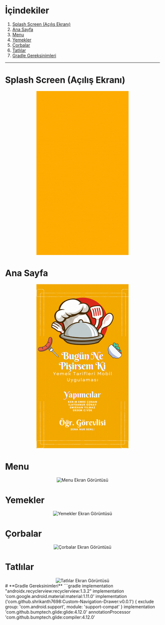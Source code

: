 # İçindekiler

1. [Splash Screen (Açılış Ekranı)](#splash-screen-a%C3%A7%C4%B1l%C4%B1%C5%9F-ekran%C4%B1)
2. [Ana Sayfa](#ana-sayfa)
3. [Menu](#menu)
4. [Yemekler](#yemekler)
5. [Çorbalar](#%C3%A7orbalar)
6. [Tatlılar](#tatl%C4%B1lar)
7. [Gradle Gereksinimleri](#gradle-gereksinimleri)

---

# **Splash Screen (Açılış Ekranı)**  
<div align="center">
    <img src="./app/src/main/res/drawable/bnpk_splash_screen_animated.gif" alt="Splash Screen Ekran Görüntüsü" width="300">
</div>

# **Ana Sayfa**  
<div align="center">
    <img src="./app/src/main/res/drawable/anasayfa_gif.gif" alt="Ana Sayfa Ekran Görüntüsü" width="300">
</div>

# **Menu**  
<div align="center">
    <img src="./app/src/main/res/drawable/Menu_Gif.gif" alt="Menu Ekran Görüntüsü" width="300">
</div>

# **Yemekler**  
<div align="center">
    <img src="./app/src/main/res/drawable/Yemekler_Gif.gif" alt="Yemekler Ekran Görüntüsü" width="300">
</div>

# **Çorbalar**  
<div align="center">
    <img src="./app/src/main/res/drawable/Corbalar_Gif.gif" alt="Çorbalar Ekran Görüntüsü" width="300">
</div>

# **Tatlılar**  
<div align="center">
    <img src="./app/src/main/res/drawable/Tatlılar_Gif.gif" alt="Tatlılar Ekran Görüntüsü" width="300">
</div>
# **Gradle Gereksinimleri**
```gradle
implementation "androidx.recyclerview:recyclerview:1.3.2"
implementation 'com.google.android.material:material:1.11.0'
implementation ('com.github.shrikanth7698:Custom-Navigation-Drawer:v0.0.1') {
    exclude group: 'com.android.support', module: 'support-compat'
}
implementation 'com.github.bumptech.glide:glide:4.12.0'
annotationProcessor 'com.github.bumptech.glide:compiler:4.12.0'
